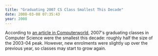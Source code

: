 ```yaml
---
title: "Graduating 2007 CS Class Smallest This Decade"
date: 2008-03-08 07:35:43
year: 2008
---
```

According to <a href="http://www.computerworld.com/action/article.do?command=viewArticleBasic&amp;articleId=9066659">an article in Computerworld</a>, 2007's graduating classes in Computer Science were the smallest this decade: roughly half the size of the 2003-04 peak.  However, new enrolments were slightly up over the previous year, so classes may start to grow again.

